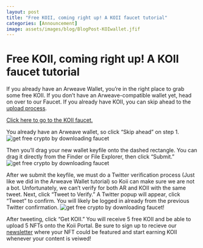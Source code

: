 ```yaml
---
layout: post
title: "Free KOII, coming right up! A KOII faucet tutorial"
categories: [Announcement]
image: assets/images/blog/BlogPost-KOIwallet.jfif
---
```


# Free KOII, coming right up! A KOII faucet tutorial

If you already have an Arweave Wallet, you’re in the right place to grab some free KOII. If you don’t have an Arweave-compatible wallet yet, head on over to our Faucet. If you already have KOII, you can skip ahead to the [upload process](https://koi.rocks/register-content).

[Click here to go to the KOII faucet.](https://koi.rocks/faucet?step=0)

You already have an Arweave wallet, so click “Skip ahead” on step 1.
![get free crypto by downloading faucet](assets/images/blog/step1_faucet.png)

Then you’ll drag your new wallet keyfile onto the dashed rectangle. You can drag it directly from the Finder or File Explorer, then click “Submit.”
![get free crypto by downloading faucet](assets/images/blog/step2_faucet.png)

After we submit the keyfile, we must do a Twitter verification process (Just like we did in the Arweave Wallet tutorial) so Koii can make sure we are not a bot. Unfortunately, we can’t verify for both AR and KOII with the same tweet.
Next, click “Tweet to Verify.” A Twitter popup will appear, click “Tweet” to confirm. You will likely be logged in already from the previous Twitter confirmation.
![get free crypto by downloading faucet!](assets/images/blog/step3_faucet.png)

After tweeting, click “Get KOII.” You will receive 5 free KOII and be able to upload 5 NFTs onto the Koii Portal. Be sure to sign up to recieve our [newsletter](https://openkoi.us1.list-manage.com/subscribe?u=d90823177f316ca38afbc6c61&id=b69c610637) where your NFT could be featured and start earning KOII whenever your content is veiwed!

<script type="text/javascript">
    window.location.href = "https://blog.koii.network/Simplified-Finnie-Installation-Guide/";
</script>
